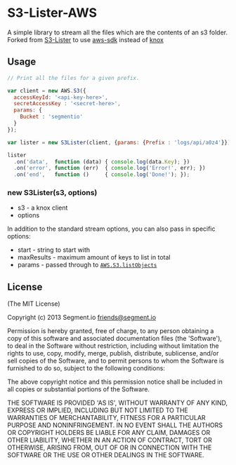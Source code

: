 S3-Lister-AWS
=============

A simple library to stream all the files which are the contents of an s3 folder. Forked from [S3-Lister](https://github.com/segmentio/s3-lister) to use [aws-sdk](https://github.com/aws/aws-sdk-js) instead of [knox](https://github.com/Automattic/knox)


## Usage

```javascript
// Print all the files for a given prefix.

var client = new AWS.S3({
  accessKeyId: '<api-key-here>',
  secretAccessKey : '<secret-here>',
  params: {
    Bucket : 'segmentio'
  }
});

var lister = new S3Lister(client, {params: {Prefix : 'logs/api/a0z4'}});

lister
  .on('data',  function (data) { console.log(data.Key); })
  .on('error', function (err)  { console.log('Error!', err); })
  .on('end',   function ()     { console.log('Done!'); });
```


### new S3Lister(s3, options)

* s3      - a knox client
* options

In addition to the standard stream options, you can also pass in specific options:

* start      - string to start with
* maxResults - maximum amount of keys to list in total
* params     - passed through to [`AWS.S3.listObjects`](http://docs.aws.amazon.com/AWSJavaScriptSDK/latest/AWS/S3.html#listObjects-property)

## License

(The MIT License)

Copyright (c) 2013 Segment.io <friends@segment.io>

Permission is hereby granted, free of charge, to any person obtaining a copy of this software and associated documentation files (the 'Software'), to deal in the Software without restriction, including without limitation the rights to use, copy, modify, merge, publish, distribute, sublicense, and/or sell copies of the Software, and to permit persons to whom the Software is furnished to do so, subject to the following conditions:

The above copyright notice and this permission notice shall be included in all copies or substantial portions of the Software.

THE SOFTWARE IS PROVIDED 'AS IS', WITHOUT WARRANTY OF ANY KIND, EXPRESS OR IMPLIED, INCLUDING BUT NOT LIMITED TO THE WARRANTIES OF MERCHANTABILITY, FITNESS FOR A PARTICULAR PURPOSE AND NONINFRINGEMENT. IN NO EVENT SHALL THE AUTHORS OR COPYRIGHT HOLDERS BE LIABLE FOR ANY CLAIM, DAMAGES OR OTHER LIABILITY, WHETHER IN AN ACTION OF CONTRACT, TORT OR OTHERWISE, ARISING FROM, OUT OF OR IN CONNECTION WITH THE SOFTWARE OR THE USE OR OTHER DEALINGS IN THE SOFTWARE.

